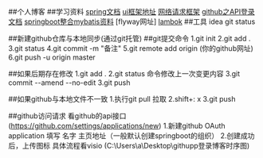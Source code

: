 ##个人博客
##学习资料
[spring文档](https://spring.io/guides/gs/serving-web-content/)
[ui框架地址](https://v3.bootcss.com/getting-started/)
[网络请求框架](https://square.github.io/okhttp/)
[github之API登录文档](https://developer.github.com/apps/building-oauth-apps/authorizing-oauth-apps/)
[springboot整合mybatis资料](http://mybatis.org/spring/zh/getting-started.html)
[flyway网址]
[lambok](https://projectlombok.org/)
##工具
idea
git
status
 


##新建github仓库与本地同步(通过git托管)
##git提交命令
1.git init
2.git add .
3.git status
4.git commit -m "备注"
5.git remote add origin (你的github网址)
6.git push -u origin master

##如果后期存在修改
1.git add .
2.git status
命令修改上一次变更内容
3.git commit --amend --no-edit
3.git push

##如果github与本地文件不一致
1.执行git pull 拉取
2.shift+: x
3.git push


##github访问请求
看github的api接口
(https://github.com/settings/applications/new)
1.新建github OAuth application
填写 名字
    主页地址（一般默认创建springboot的组织）
2.创建成功后，上传图标
具体流程看visio (C:\Users\a\Desktop\githupp登录博客时序图)



 